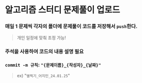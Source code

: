 # 알고리즘 스터디 문제풀이 업로드

### 매일 1 문제씩 각자의 폴더에 문제풀이 코드를 저장해서 `push`한다.

> 개인 일정에 맞춰 조정 가능!

### 주석을 사용하여 코드의 내용 설명 필요

### `commit -m 규칙`: `"{문제이름}_{작성자}_{날짜}"`

> ex) "`별찍기_어지민_24.01.25`"
